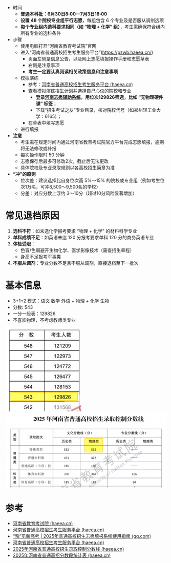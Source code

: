 - 时间
	- **普通本科批：6月30日8:00—7月3日18:00**
    - **设置 48 个院校专业组平行志愿**，每组包含 6 个专业及是否服从调剂选项
    - **每个专业组内选科要求相同（如 “物理 + 化学” 组）**，考生需确保符合组内所有专业的选科条件
- 步骤
	- 使用电脑打开“河南省教育考试院”官网
	- 进入“河南省普通高校招生考生服务平台”(https://pzwb.haeea.cn/)
		- 页面左侧是信息公告，以及网上志愿填报操作手册和志愿草表
		- 右侧是注意事项
		- **考生一定要认真阅读相关政策信息和注意事项**
	- 模拟演练
		- 参考：[河南省普通高校招生考生服务平台 (haeea.cn)](https://pzwb.haeea.cn/system/notice/view/506)
		- 查看模拟演练招生计划并选择自己心仪的院校和专业
			- **登录[河南志愿辅助系统](https://book.heao.com.cn/#/login)，用位次129826筛选，比如 “无物理硬件课” 标签**；
			- 下载“招生考试之友”专业目录，核对院校代号（如郑州轻工业大学：6165）；
		- 在草表中填写志愿
	- 进行填报
- **注意**
	- 考生需在规定时间内通过河南省教育考试院官方平台完成志愿填报，逾期将无法修改或补报
	- 每次操作限时 50 分钟
	- 志愿保存后最多可修改2次，截止后无法更改
	- 具体院校及专业录取规则以各高校招生简章为准
- **“冲”的原则**
	- 位次差：建议选择比自身位次高 5%～15% 的院校或专业组（例如考生位次1万名，可冲8,500～9,500名的学校）
	- 分差：对应分数上浮约 3～10分（超过10分风险显著增加）

# **常见退档原因**
1. **选科不符**：如未选化学报考要求 “物理 + 化学” 的材料科学专业
2. **单科成绩不足**：如英语未达 120 分报考要求单科 120 分的商务英语专业
3. **体检受限**：
	- 色盲/色弱避开生物化学、医学影像技术（需查招生章程）
	- 身高不足报考军事类
4. **不服从调剂**：专业分数不足且不服从调剂，直接退档至下一批次

# 基本信息
- 3+1+2 模式：语文 数学 外语 + 物理 + 化学 生物
- 分数: 543
- 一分一段表：129826
- 不喜欢物理，不考虑教师类专业

![](../photo/Pasted%20image%2020250628143754.png)
![](../photo/Pasted%20image%2020250628144330.png)
# 参考
- [河南省教育考试院 (haeea.cn)](https://www.haeea.cn/)
- [河南省普通高校招生考生服务平台 (haeea.cn)](https://pzwb.haeea.cn/stu)
- [“豫”见新高考 | 2025年普通高校招生志愿填报系统使用指南 (qq.com)](https://mp.weixin.qq.com/s/g488PrVAVEeBE25Gzu82xw)
- [河南省普通高校招生考生服务平台 (haeea.cn)](https://pzwb.haeea.cn/system/notice/view/506)
- [2025年河南省普通高校招生录取控制分数线 (haeea.cn)](https://www.haeea.cn/a/202506/43549_a82ed933.shtml)
- [2025年河南省普通高招分数段统计表 (haeea.cn)](https://www.haeea.cn/a/202506/43550_7465740d.shtml)
